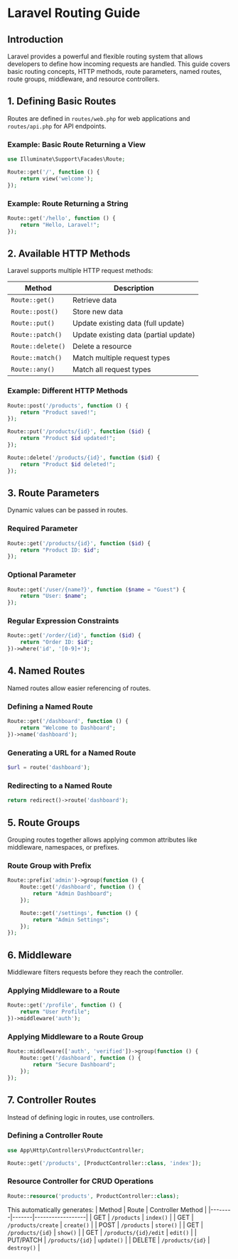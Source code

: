 # Laravel Routing Guide

## Introduction
Laravel provides a powerful and flexible routing system that allows developers to define how incoming requests are handled. This guide covers basic routing concepts, HTTP methods, route parameters, named routes, route groups, middleware, and resource controllers.

## 1. Defining Basic Routes
Routes are defined in `routes/web.php` for web applications and `routes/api.php` for API endpoints.

### Example: Basic Route Returning a View
```php
use Illuminate\Support\Facades\Route;

Route::get('/', function () {
    return view('welcome');
});
```

### Example: Route Returning a String
```php
Route::get('/hello', function () {
    return "Hello, Laravel!";
});
```

## 2. Available HTTP Methods
Laravel supports multiple HTTP request methods:

| Method  | Description |
|---------|------------|
| `Route::get()` | Retrieve data |
| `Route::post()` | Store new data |
| `Route::put()` | Update existing data (full update) |
| `Route::patch()` | Update existing data (partial update) |
| `Route::delete()` | Delete a resource |
| `Route::match()` | Match multiple request types |
| `Route::any()` | Match all request types |

### Example: Different HTTP Methods
```php
Route::post('/products', function () {
    return "Product saved!";
});

Route::put('/products/{id}', function ($id) {
    return "Product $id updated!";
});

Route::delete('/products/{id}', function ($id) {
    return "Product $id deleted!";
});
```

## 3. Route Parameters
Dynamic values can be passed in routes.

### Required Parameter
```php
Route::get('/products/{id}', function ($id) {
    return "Product ID: $id";
});
```

### Optional Parameter
```php
Route::get('/user/{name?}', function ($name = "Guest") {
    return "User: $name";
});
```

### Regular Expression Constraints
```php
Route::get('/order/{id}', function ($id) {
    return "Order ID: $id";
})->where('id', '[0-9]+');
```

## 4. Named Routes
Named routes allow easier referencing of routes.

### Defining a Named Route
```php
Route::get('/dashboard', function () {
    return "Welcome to Dashboard";
})->name('dashboard');
```

### Generating a URL for a Named Route
```php
$url = route('dashboard');
```

### Redirecting to a Named Route
```php
return redirect()->route('dashboard');
```

## 5. Route Groups
Grouping routes together allows applying common attributes like middleware, namespaces, or prefixes.

### Route Group with Prefix
```php
Route::prefix('admin')->group(function () {
    Route::get('/dashboard', function () {
        return "Admin Dashboard";
    });

    Route::get('/settings', function () {
        return "Admin Settings";
    });
});
```

## 6. Middleware
Middleware filters requests before they reach the controller.

### Applying Middleware to a Route
```php
Route::get('/profile', function () {
    return "User Profile";
})->middleware('auth');
```

### Applying Middleware to a Route Group
```php
Route::middleware(['auth', 'verified'])->group(function () {
    Route::get('/dashboard', function () {
        return "Secure Dashboard";
    });
});
```

## 7. Controller Routes
Instead of defining logic in routes, use controllers.

### Defining a Controller Route
```php
use App\Http\Controllers\ProductController;

Route::get('/products', [ProductController::class, 'index']);
```

### Resource Controller for CRUD Operations
```php
Route::resource('products', ProductController::class);
```
This automatically generates:
| Method | Route | Controller Method |
|--------|-------|------------------|
| GET | `/products` | `index()` |
| GET | `/products/create` | `create()` |
| POST | `/products` | `store()` |
| GET | `/products/{id}` | `show()` |
| GET | `/products/{id}/edit` | `edit()` |
| PUT/PATCH | `/products/{id}` | `update()` |
| DELETE | `/products/{id}` | `destroy()` |



